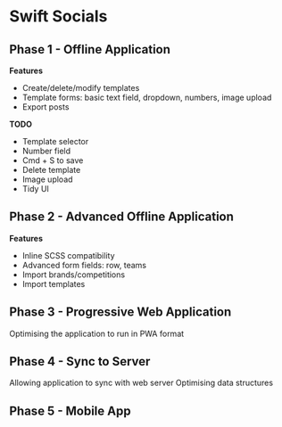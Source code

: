 # Swift Socials

## Phase 1 - Offline Application
**Features**
- Create/delete/modify templates
- Template forms: basic text field, dropdown, numbers, image upload
- Export posts

**TODO**
- Template selector
- Number field
- Cmd + S to save
- Delete template
- Image upload
- Tidy UI

## Phase 2 - Advanced Offline Application
**Features**
- Inline SCSS compatibility
- Advanced form fields: row, teams
- Import brands/competitions
- Import templates

## Phase 3 - Progressive Web Application
Optimising the application to run in PWA format


## Phase 4 - Sync to Server
Allowing application to sync with web server
Optimising data structures

## Phase 5 - Mobile App

